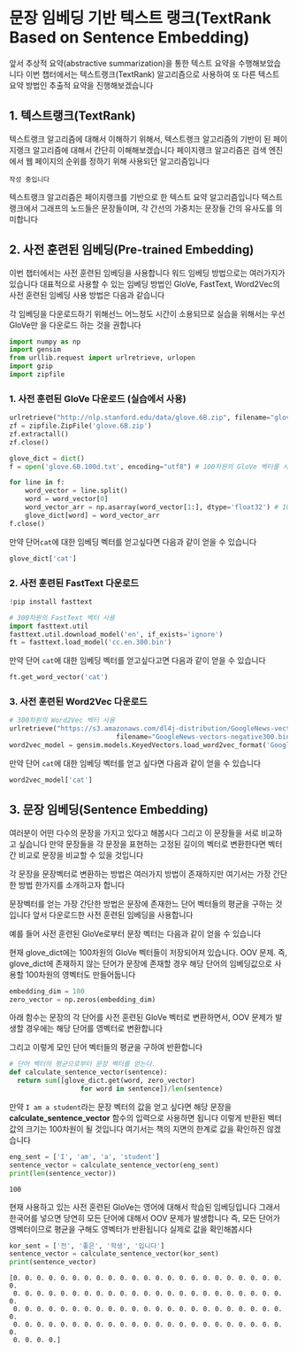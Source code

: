 # 문장 임베딩 기반 텍스트 랭크(TextRank Based on Sentence Embedding)

앞서 추상적 요약(abstractive summarization)을 통한 텍스트 요약을 수행해보았습니다 이번 챕터에서는 텍스트랭크(TextRank) 알고리즘으로 사용하여 또 다른 텍스트 요약 방법인 추출적 요약을 진행해보겠습니다

## 1. 텍스트랭크(TextRank)

텍스트랭크 알고리즘에 대해서 이해하기 위해서, 텍스트랭크 알고리즘의 기반이 된 페이지랭크 알고리즘에 대해서 간단히 이해해보겠습니다
페이지랭크 알고리즘은 검색 엔진에서 웹 페이지의 순위를 정하기 위해 사용되던 알고리즘입니다

    작성 중입니다

텍스트랭크 알고리즘은 페이지랭크를 기반으로 한 텍스트 요약 알고리즘입니다 
텍스트랭크에서 그래프의 노드들은 문장들이며, 각 간선의 가중치는 문장들 간의 유사도를 의미합니다

## 2. 사전 훈련된 임베딩(Pre-trained Embedding)

이번 챕터에서는 사전 훈련된 임베딩을 사용합니다 워드 임베딩 방법으로는 여러가지가 있습니다 대표적으로 사용할 수 있는 임베딩 방법인 GloVe, FastText, Word2Vec의 사전 훈련된 임베딩 사용 방법은 다음과 같습니다 

각 임베딩을 다운로드하기 위해선느 어느정도 시간이 소용되므로 실습을 위해서는 우선 GloVe만 을 다운로드 하는 것을 권합니다 

```py
import numpy as np
import gensim
from urllib.request import urlretrieve, urlopen
import gzip
import zipfile
```
### 1. 사전 훈련된 GloVe 다운로드 (실습에서 사용)

```py
urlretrieve("http://nlp.stanford.edu/data/glove.6B.zip", filename="glove.6B.zip")
zf = zipfile.ZipFile('glove.6B.zip')
zf.extractall() 
zf.close()
```
```py
glove_dict = dict()
f = open('glove.6B.100d.txt', encoding="utf8") # 100차원의 GloVe 벡터를 사용

for line in f:
    word_vector = line.split()
    word = word_vector[0]
    word_vector_arr = np.asarray(word_vector[1:], dtype='float32') # 100개의 값을 가지는 array로 변환
    glove_dict[word] = word_vector_arr
f.close()
```
만약 단어`cat`에 대한 임베딩 벡터를 얻고싶다면 다음과 같이 얻을 수 있습니다 
```py
glove_dict['cat']
```

### 2. 사전 훈련된 FastText 다운로드
```py
!pip install fasttext
```
```py
# 300차원의 FastText 벡터 사용
import fasttext.util
fasttext.util.download_model('en', if_exists='ignore')
ft = fasttext.load_model('cc.en.300.bin')
```
만약 단어 `cat`에 대한 임베딩 벡터를 얻고싶다고면 다음과 같이 얻을 수 있습니다 
```py
ft.get_word_vector('cat')
```

### 3. 사전 훈련된 Word2Vec 다운로드

```py
# 300차원의 Word2Vec 벡터 사용
urlretrieve("https://s3.amazonaws.com/dl4j-distribution/GoogleNews-vectors-negative300.bin.gz", \
                           filename="GoogleNews-vectors-negative300.bin.gz")
word2vec_model = gensim.models.KeyedVectors.load_word2vec_format('GoogleNews-vectors-negative300.bin.gz', binary=True)
```
만약 단어 `cat`에 대한 임베딩 벡터를 얻고 싶다면 다음과 같이 얻을 수 있습니다 
```py
word2vec_model['cat']
```
## 3. 문장 임베딩(Sentence Embedding)
여러분이 어떤 다수의 문장을 가지고 있다고 해봅시다 그리고 이 문장들을 서로 비교하고 싶습니다 
만약 문장들을 각 문장을 표현하는 고정된 길이의 벡터로 변환한다면 벡터 간 비교로 문장을 비교할 수 있을 것입니다 

각 문장을 문장벡터로 변환하는 방법은 여러가지 방법이 존재하지만 여기서는 가장 간단한 방법 한가지를 소개하고자 합니다 

문장벡터를 얻는 가장 간단한 방법은 문장에 존재한느 단어 벡터들의 평균을 구하는 것 입니다 
앞서 다운로드한 사전 훈련된 임베딩을 사용합니다 

예를 들어 사전 훈련된 GloVe로부터 문장 벡터는 다음과 같이 얻을 수 있습니다

현재 glove_dict에는 100차원의 GloVe 벡터들이 저장되어져 있습니다. OOV 문제. 즉, glove_dict에 존재하지 않는 단어가 문장에 존재할 경우 해당 단어의 임베딩값으로 사용할 100차원의 영벡터도 만들어둡니다
```py
embedding_dim = 100
zero_vector = np.zeros(embedding_dim)
```
아래 함수는 문장의 각 단어를 사전 훈련된 GloVe 벡터로 변환하면서, OOV 문제가 발생할 경우에는 해당 단어를 영벡터로 변환합니다

그리고 이렇게 모인 단어 벡터들의 평균을 구하여 반환합니다
```py
# 단어 벡터의 평균으로부터 문장 벡터를 얻는다.
def calculate_sentence_vector(sentence):
  return sum([glove_dict.get(word, zero_vector) 
                  for word in sentence])/len(sentence)
```
만약  `I am a student`라는 문장 벡터의 값을 얻고 싶다면 해당 문장을 **calculate_sentence_vector** 함수의 입력으로 사용하면 됩니다 이렇게 반환된 벡터값의 크기는 100차원이 될 것입니다 여기서는 책의 지면의 한계로 값을 확인하진 않겠습니다 

```py
eng_sent = ['I', 'am', 'a', 'student']
sentence_vector = calculate_sentence_vector(eng_sent)
print(len(sentence_vector))
```
    100

현재 사용하고 있는 사전 훈련된 GloVe는 영어에 대해서 학습된 임베딩입니다 
그래서 한국어를 넣으면 당연히 모든 단어에 대해서 OOV 문제가 발생합니다 
즉, 모든 단어가 영벡터이므로 평균을 구해도 영벡터가 반환됩니다 실제로 값을 확인해봅시다 

```py
kor_sent = ['전', '좋은', '학생', '입니다']
sentence_vector = calculate_sentence_vector(kor_sent)
print(sentence_vector)
```

```
[0. 0. 0. 0. 0. 0. 0. 0. 0. 0. 0. 0. 0. 0. 0. 0. 0. 0. 0. 0. 0. 0. 0. 0.
 0. 0. 0. 0. 0. 0. 0. 0. 0. 0. 0. 0. 0. 0. 0. 0. 0. 0. 0. 0. 0. 0. 0. 0.
 0. 0. 0. 0. 0. 0. 0. 0. 0. 0. 0. 0. 0. 0. 0. 0. 0. 0. 0. 0. 0. 0. 0. 0.
 0. 0. 0. 0. 0. 0. 0. 0. 0. 0. 0. 0. 0. 0. 0. 0. 0. 0. 0. 0. 0. 0. 0. 0.
 0. 0. 0. 0.]
 ```